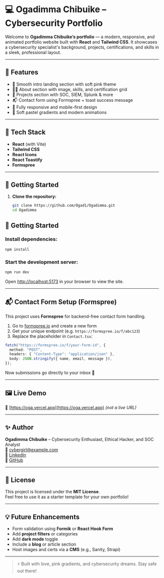 # 💻 Ogadimma Chibuike – Cybersecurity Portfolio

Welcome to **Ogadimma Chibuike’s portfolio** — a modern, responsive, and animated portfolio website built with **React** and **Tailwind CSS**. It showcases a cybersecurity specialist's background, projects, certifications, and skills in a sleek, professional layout.

---

## 🌟 Features

- 🎯 Smooth intro landing section with soft pink theme
- 👩‍💻 About section with image, skills, and certification grid
- 🔐 Projects section with SOC, SIEM, Splunk & more
- 📬 Contact form using Formspree + toast success message
- 💖 Fully responsive and mobile-first design
- 🎨 Soft pastel gradients and modern animations

---

## 🚀 Tech Stack

- **React** (with Vite)
- **Tailwind CSS**
- **React Icons**
- **React Toastify**
- **Formspree**

---

## 🔧 Getting Started

1. **Clone the repository:**

   ```bash
   git clone https://github.com/Ogad1/Ogadimma.git
   cd Ogadimma
   ```

## 🔧 Getting Started

### Install dependencies:

```bash
npm install
```

### Start the development server:

```bash
npm run dev
```

Open [http://localhost:5173](http://localhost:5173) in your browser to view the site.

---

## 📬 Contact Form Setup (Formspree)

This project uses **Formspree** for backend-free contact form handling.

1. Go to [formspree.io](https://formspree.io) and create a new form
2. Get your unique endpoint (e.g. `https://formspree.io/f/abc123`)
3. Replace the placeholder in `Contact.tsx`:

```ts
fetch("https://formspree.io/f/your-form-id", {
  method: "POST",
  headers: { "Content-Type": "application/json" },
  body: JSON.stringify({ name, email, message }),
});
```

Now submissions go directly to your inbox 🎉

---

## 🖼️ Live Demo

🔗 [https://oga.vercel.app](https://oga.vercel.app) _(not a live URL)_

---

## ✨ Author

**Ogadimma Chibuike** – Cybersecurity Enthusiast, Ethical Hacker, and SOC Analyst  
📧 cybergirl@example.com  
💼 [LinkedIn](https://www.linkedin.com/in/ogadimma-chibuike)  
🐙 [GitHub](https://github.com/Ogad1)

---

## 📜 License

This project is licensed under the **MIT License**.  
Feel free to use it as a starter template for your own portfolio!

---

## 💡 Future Enhancements

- Form validation using **Formik** or **React Hook Form**
- Add **project filters** or categories
- Add **dark mode** toggle
- Include a **blog** or article section
- Host images and certs via a **CMS** (e.g., Sanity, Strapi)

---

> ⚡ Built with love, pink gradients, and cybersecurity dreams. Stay safe out there!
